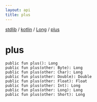 ```yaml
---
layout: api
title: plus
---
```

[stdlib](../../index.md) / [kotlin](../index.md) / [Long](index.md) / [plus](plus.md)

# plus

```
public fun plus(): Long
public fun plus(other: Byte): Long
public fun plus(other: Char): Long
public fun plus(other: Double): Double
public fun plus(other: Float): Float
public fun plus(other: Int): Long
public fun plus(other: Long): Long
public fun plus(other: Short): Long
```
